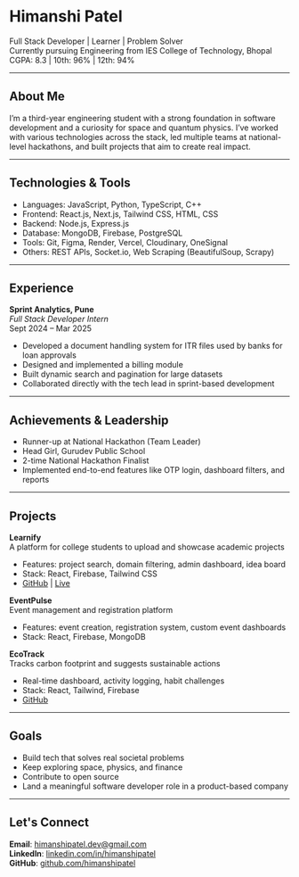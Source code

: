 # Himanshi Patel

Full Stack Developer | Learner | Problem Solver  
Currently pursuing Engineering from IES College of Technology, Bhopal  
CGPA: 8.3 | 10th: 96% | 12th: 94%  

---

## About Me

I’m a third-year engineering student with a strong foundation in software development and a curiosity for space and quantum physics. I’ve worked with various technologies across the stack, led multiple teams at national-level hackathons, and built projects that aim to create real impact.

---

## Technologies & Tools

- Languages: JavaScript, Python, TypeScript, C++
- Frontend: React.js, Next.js, Tailwind CSS, HTML, CSS
- Backend: Node.js, Express.js
- Database: MongoDB, Firebase, PostgreSQL
- Tools: Git, Figma, Render, Vercel, Cloudinary, OneSignal
- Others: REST APIs, Socket.io, Web Scraping (BeautifulSoup, Scrapy)

---

## Experience

**Sprint Analytics, Pune**  
*Full Stack Developer Intern*  
Sept 2024 – Mar 2025  
- Developed a document handling system for ITR files used by banks for loan approvals  
- Designed and implemented a billing module  
- Built dynamic search and pagination for large datasets  
- Collaborated directly with the tech lead in sprint-based development

---

## Achievements & Leadership

- Runner-up at National Hackathon (Team Leader)
- Head Girl, Gurudev Public School  
- 2-time National Hackathon Finalist  
- Implemented end-to-end features like OTP login, dashboard filters, and reports

---

## Projects

**Learnify**  
A platform for college students to upload and showcase academic projects  
- Features: project search, domain filtering, admin dashboard, idea board  
- Stack: React, Firebase, Tailwind CSS  
- [GitHub](https://github.com/yourusername/learnify) | [Live](https://learnify.vercel.app)

**EventPulse**  
Event management and registration platform  
- Features: event creation, registration system, custom event dashboards  
- Stack: React, Firebase, MongoDB

**EcoTrack**  
Tracks carbon footprint and suggests sustainable actions  
- Real-time dashboard, activity logging, habit challenges  
- Stack: React, Tailwind, Firebase  
- [GitHub](https://github.com/yourusername/ecotrack)

---

## Goals

- Build tech that solves real societal problems  
- Keep exploring space, physics, and finance  
- Contribute to open source  
- Land a meaningful software developer role in a product-based company

---

## Let's Connect

**Email**: himanshipatel.dev@gmail.com  
**LinkedIn**: [linkedin.com/in/himanshipatel](https://linkedin.com/in/himanshipatel)  
**GitHub**: [github.com/himanshipatel](https://github.com/himanshipatel)
